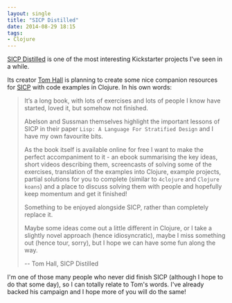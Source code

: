```yaml
---
layout: single
title: "SICP Distilled"
date: 2014-08-29 18:15
tags:
- Clojure
---
```


[SICP Distilled](https://www.kickstarter.com/projects/1751759988/sicp-distilled)
is one of the most interesting Kickstarter projects I've seen in a
while.

Its creator [Tom Hall](http://www.thattommyhall.com/) is
planning to create some nice companion resources for [SICP](http://sicpebook.wordpress.com/) with code
examples in Clojure. In his own words:

> It’s a long book, with lots
> of exercises and lots of people I know have started, loved it, but
> somehow not finished.
>
> Abelson and Sussman themselves highlight the important lessons of SICP
> in their paper `Lisp: A Language For Stratified Design` and I have my
> own favourite bits.
>
> As the book itself is available online for free I want to make the
> perfect accompaniment to it - an ebook summarising the key ideas,
> short videos describing them, screencasts of solving some of the
> exercises, translation of the examples into Clojure, example projects,
> partial solutions for you to complete (similar to `4clojure` and `Clojure
> koans`) and a place to discuss solving them with people and hopefully
> keep momentum and get it finished!
>
> Something to be enjoyed alongside SICP, rather than completely replace it.
>
> Maybe some ideas come out a little different in Clojure, or I take a
> slightly novel approach (hence idiosyncratic), maybe I miss something
> out (hence tour, sorry), but I hope we can have some fun along the
> way.
>
> -- Tom Hall, SICP Distilled

I'm one of those many people who never did finish SICP (although I
hope to do that some day), so I can totally relate to Tom's
words. I've already backed his campaign and I hope more of you will do
the same!
